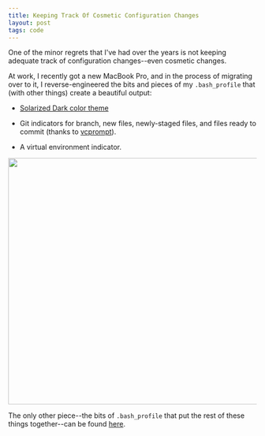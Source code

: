 ```yaml
---
title: Keeping Track Of Cosmetic Configuration Changes
layout: post
tags: code
---
```


One of the minor regrets that I've had over the years is not keeping adequate track of configuration changes--even cosmetic changes.

At work, I recently got a new MacBook Pro, and in the process of migrating over to it, I reverse-engineered the bits and pieces of my `.bash_profile` that (with other things) create a beautiful output:

* [Solarized Dark color theme](https://github.com/altercation/solarized)

* Git indicators for branch, new files, newly-staged files, and files ready to commit (thanks to [vcprompt](https://github.com/djl/vcprompt)).

* A virtual environment indicator.

<img src="https://raw.github.com/jackmaney/bash-profile/master/screenshot.png" width="800" height="500">

The only other piece--the bits of `.bash_profile` that put the rest of these things together--can be found [here](https://github.com/jackmaney/bash-profile).

